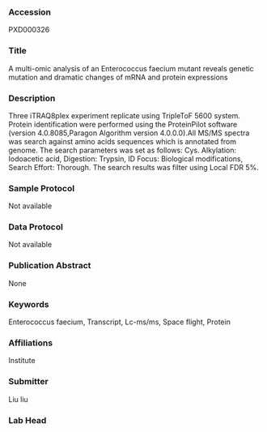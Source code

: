 ### Accession
PXD000326

### Title
A multi-omic analysis of an Enterococcus faecium mutant reveals genetic mutation and dramatic changes of mRNA and protein expressions

### Description
Three iTRAQ8plex experiment replicate using TripleToF 5600 system. Protein identification were performed using the ProteinPilot software (version 4.0.8085,Paragon Algorithm version 4.0.0.0).All MS/MS spectra was search against amino acids sequences which is annotated from genome.        The search parameters was set as follows: Cys. Alkylation: Iodoacetic acid, Digestion: Trypsin, ID Focus: Biological modifications, Search Effort: Thorough. The search results was filter using Local FDR 5%.

### Sample Protocol
Not available

### Data Protocol
Not available

### Publication Abstract
None

### Keywords
Enterococcus faecium, Transcript, Lc-ms/ms, Space flight, Protein

### Affiliations
Institute

### Submitter
Liu liu

### Lab Head


